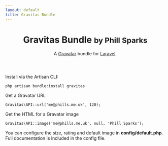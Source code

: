 ```yaml
---
layout: default
title: Gravitas Bundle
---
```


<header class="jumbotron subhead" id="overview">
	<h1>Gravitas Bundle <small>by Phill Sparks</small></h1>
    <p class="lead">A <a href="http://gravatar.com/">Gravatar</a> bundle for <a href="http://laravel.com/">Laravel</a>.</p>
</header>

Install via the Artisan CLI:

    php artisan bundle:install gravitas

Get a Gravatar URL

    Gravitas\API::url('me@phills.me.uk', 120);

Get the HTML for a Gravatar image

    Gravitas\API::image('me@phills.me.uk', null, 'Phill Sparks');

You can configure the size, rating and default image in **config/default.php**.  Full documentation is included in the config file.

